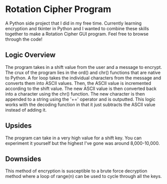 # Rotation Cipher Program
A Python side project that I did in my free time. Currently learning encryption and tkinter in Python and I 
wanted to combine these skills together to make a Rotation Cipher GUI program. Feel free to browse through the code!

## Logic Overview
The program takes in a shift value from the user and a message to encrypt. The crux of the program lies in the ord() and chr() functions
that are native to Python. A for loop takes the individual characters from the message and converts them into ASCII values. Then, the 
ASCII value is incremented according to the shift value. The new ASCII value is then converted back into a character using the chr() function. 
The new character is then appended to a string using the '+=' operator and is outputted. This logic works with the decoding function in that it just subtracts the
ASCII value instead of adding it. 

## Upsides
The program can take in a very high value for a shift key. You can experiment it yourself but the highest I've gone was around 8,000-10,000.

## Downsides
This method of encryption is susceptible to a brute force decryption method where a loop of range(n) can be used to cycle through all the keys. 
